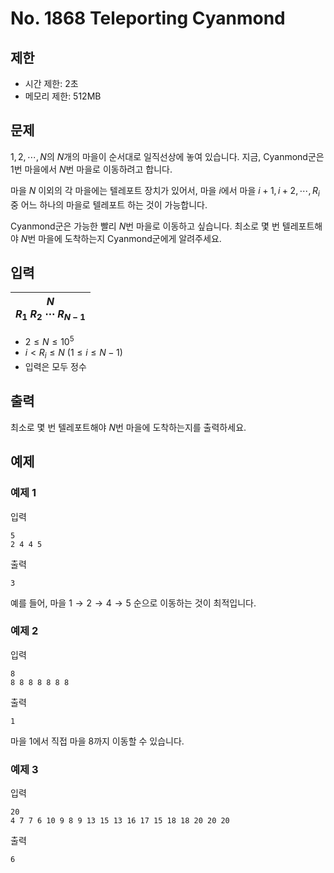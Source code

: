 # No. 1868 Teleporting Cyanmond

## 제한

- 시간 제한: 2초
- 메모리 제한: 512MB

## 문제

$1, 2, \cdots, N$의 $N$개의 마을이 순서대로 일직선상에 놓여 있습니다. 지금, Cyanmond군은 $1$번 마을에서 $N$번 마을로 이동하려고 합니다.

마을 $N$ 이외의 각 마을에는 텔레포트 장치가 있어서, 마을 $i$에서 마을 $i+1, i+2, \cdots, R_i$중 어느 하나의 마을로 텔레포트 하는 것이 가능합니다.

Cyanmond군은 가능한 빨리 $N$번 마을로 이동하고 싶습니다. 최소로 몇 번 텔레포트해야 $N$번 마을에 도착하는지 Cyanmond군에게 알려주세요.

## 입력

| $N$<br>$R_1$ $R_2$ $\cdots$ $R_{N-1}$ |
| ------------------------------------- |


- $2 \le N \le 10^5$
- $i < R_i \le N$ ($1 \le i \le N-1$)
- 입력은 모두 정수

## 출력

최소로 몇 번 텔레포트해야 $N$번 마을에 도착하는지를 출력하세요.

## 예제

### 예제 1

입력

```
5
2 4 4 5
```

출력

```
3
```

예를 들어, 마을 $1 \rightarrow 2 \rightarrow 4 \rightarrow 5$ 순으로 이동하는 것이 최적입니다.

### 예제 2

입력

```
8
8 8 8 8 8 8 8
```

출력

```
1
```

마을 $1$에서 직접 마을 $8$까지 이동할 수 있습니다.

### 예제 3

입력

```
20
4 7 7 6 10 9 8 9 13 15 13 16 17 15 18 18 20 20 20
```

출력

```
6
```
